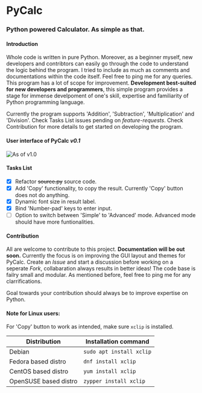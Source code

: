 # PyCalc
### Python powered Calculator. As simple as that.
#### Introduction
Whole code is written in pure Python. Moreover, as a beginner myself, new developers and contribtors can easily go through the code to understand the logic behind the program. I tried to include as much as comments and documentations within the code itself. Feel free to ping me for any queries. This program has a lot of scope for improvement. **Development best-suited for new developers and programmers**, this simple program provides a stage for immense develpoment of one's skill, expertise and familiarity of Python programming language.

Currently the program supports 'Addition', 'Subtraction', 'Multiplication' and 'Division'. Check Tasks List issues pending on *feature-requests*. Check Contribution for more details to get started on developing the program.

#### User interface of PyCalc *v0.1*

![As of v1.0](https://raw.githubusercontent.com/maddypie/PyCalc/master/PyCalc-v1.0.png)

#### Tasks List
- [x] Refactor ~~source.py~~ source code.
- [x] Add 'Copy' functionality, to copy the result. Currently 'Copy' button does not do anything.
- [x] Dynamic font size in result label.
- [x] Bind 'Number-pad' keys to enter input.
- [ ] Option to switch between 'Simple' to 'Advanced' mode. Advanced mode should have more funtionalities.

#### Contribution
All are welcome to contribute to this project. **Documentation will be out soon.** Currently the focus is on improving the GUI layout and themes for PyCalc. Create an *Issue* and start a discussion before working on a seperate *Fork*, collabaration always results in better ideas! The code base is failry small and modular. As mentioned before, feel free to ping me for any clarrifications.

Goal towards your contribution should always be to improve expertise on Python.

#### Note for Linux users:
For 'Copy' button to work as intended, make sure ```xclip``` is installed.

Distribution | Installation command
-------------|---------------------
Debian | `sudo apt install xclip`
Fedora based distro | `dnf install xclip`
CentOS based distro | `yum install xclip`
OpenSUSE based distro | `zypper install xclip`
